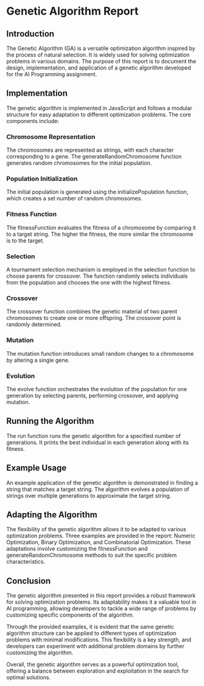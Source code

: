 # Genetic Algorithm Report
## Introduction
The Genetic Algorithm (GA) is a versatile optimization algorithm inspired by the process of natural selection. It is widely used for solving optimization problems in various domains. The purpose of this report is to document the design, implementation, and application of a genetic algorithm developed for the AI Programming assignment.

## Implementation
The genetic algorithm is implemented in JavaScript and follows a modular structure for easy adaptation to different optimization problems. The core components include:

### Chromosome Representation
The chromosomes are represented as strings, with each character corresponding to a gene. The generateRandomChromosome function generates random chromosomes for the initial population.

### Population Initialization
The initial population is generated using the initializePopulation function, which creates a set number of random chromosomes.

### Fitness Function
The fitnessFunction evaluates the fitness of a chromosome by comparing it to a target string. The higher the fitness, the more similar the chromosome is to the target.

### Selection
A tournament selection mechanism is employed in the selection function to choose parents for crossover. The function randomly selects individuals from the population and chooses the one with the highest fitness.

### Crossover
The crossover function combines the genetic material of two parent chromosomes to create one or more offspring. The crossover point is randomly determined.

### Mutation
The mutation function introduces small random changes to a chromosome by altering a single gene.

### Evolution
The evolve function orchestrates the evolution of the population for one generation by selecting parents, performing crossover, and applying mutation.

## Running the Algorithm
The run function runs the genetic algorithm for a specified number of generations. It prints the best individual in each generation along with its fitness.

## Example Usage
An example application of the genetic algorithm is demonstrated in finding a string that matches a target string. The algorithm evolves a population of strings over multiple generations to approximate the target string.


## Adapting the Algorithm
The flexibility of the genetic algorithm allows it to be adapted to various optimization problems. Three examples are provided in the report: Numeric Optimization, Binary Optimization, and Combinatorial Optimization. These adaptations involve customizing the fitnessFunction and generateRandomChromosome methods to suit the specific problem characteristics.

## Conclusion
The genetic algorithm presented in this report provides a robust framework for solving optimization problems. Its adaptability makes it a valuable tool in AI programming, allowing developers to tackle a wide range of problems by customizing specific components of the algorithm.

Through the provided examples, it is evident that the same genetic algorithm structure can be applied to different types of optimization problems with minimal modifications. This flexibility is a key strength, and developers can experiment with additional problem domains by further customizing the algorithm.

Overall, the genetic algorithm serves as a powerful optimization tool, offering a balance between exploration and exploitation in the search for optimal solutions.